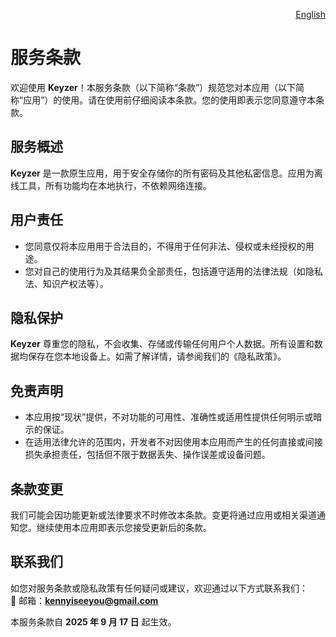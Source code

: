 <p align="right">
  <a href="./terms-of-service.md">English</a>
</p>
<!--rehype:style=float: right; bottom: -36px; position: relative;-->

服务条款  
===

欢迎使用 **Keyzer**！本服务条款（以下简称“条款”）规范您对本应用（以下简称“应用”）的使用。请在使用前仔细阅读本条款。您的使用即表示您同意遵守本条款。

## 服务概述

**Keyzer** 是一款原生应用，用于安全存储你的所有密码及其他私密信息。应用为离线工具，所有功能均在本地执行，不依赖网络连接。

## 用户责任

- 您同意仅将本应用用于合法目的，不得用于任何非法、侵权或未经授权的用途。  
- 您对自己的使用行为及其结果负全部责任，包括遵守适用的法律法规（如隐私法、知识产权法等）。

## 隐私保护

**Keyzer** 尊重您的隐私，不会收集、存储或传输任何用户个人数据。所有设置和数据均保存在您本地设备上。如需了解详情，请参阅我们的《隐私政策》。

## 免责声明

- 本应用按“现状”提供，不对功能的可用性、准确性或适用性提供任何明示或暗示的保证。  
- 在适用法律允许的范围内，开发者不对因使用本应用而产生的任何直接或间接损失承担责任，包括但不限于数据丢失、操作误差或设备问题。

## 条款变更

我们可能会因功能更新或法律要求不时修改本条款。变更将通过应用或相关渠道通知您。继续使用本应用即表示您接受更新后的条款。

## 联系我们

如您对服务条款或隐私政策有任何疑问或建议，欢迎通过以下方式联系我们：  
📧 邮箱：**[kennyiseeyou@gmail.com](mailto:kennyiseeyou@gmail.com)**

本服务条款自 **2025 年 9 月 17 日** 起生效。

